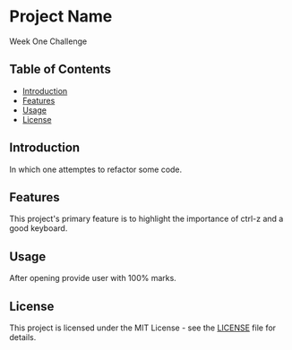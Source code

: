 # Project Name

Week One Challenge

## Table of Contents

- [Introduction](#introduction)
- [Features](#features)
- [Usage](#usage)
- [License](#license)

## Introduction

In which one attemptes to refactor some code.

## Features

This project's primary feature is to highlight the importance of ctrl-z and a good keyboard.

## Usage

After opening provide user with 100% marks.

## License

This project is licensed under the MIT License - see the [LICENSE](LICENSE) file for details.

